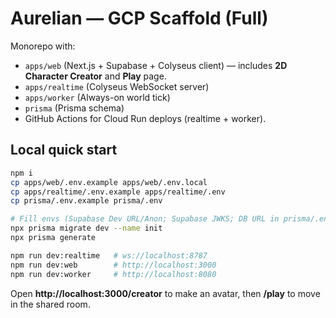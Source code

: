 
# Aurelian — GCP Scaffold (Full)
Monorepo with:
- `apps/web` (Next.js + Supabase + Colyseus client) — includes **2D Character Creator** and **Play** page.
- `apps/realtime` (Colyseus WebSocket server)
- `apps/worker` (Always-on world tick)
- `prisma` (Prisma schema)
- GitHub Actions for Cloud Run deploys (realtime + worker).

## Local quick start
```bash
npm i
cp apps/web/.env.example apps/web/.env.local
cp apps/realtime/.env.example apps/realtime/.env
cp prisma/.env.example prisma/.env

# Fill envs (Supabase Dev URL/Anon; Supabase JWKS; DB URL in prisma/.env)
npx prisma migrate dev --name init
npx prisma generate

npm run dev:realtime   # ws://localhost:8787
npm run dev:web        # http://localhost:3000
npm run dev:worker     # http://localhost:8080
```
Open **http://localhost:3000/creator** to make an avatar, then **/play** to move in the shared room.
